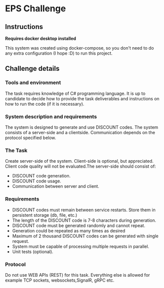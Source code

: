 # EPS Challenge
## Instructions
**Requires docker desktop installed**

This system was created using docker-compose, so you don't need to do any extra configuration (I hope :D) to run this project.
## Challenge details
### Tools and environment
The task requires knowledge of C# programming language. It is up to candidate to decide how to provide the task deliverables and instructions on how to run the code (if it is necessary).
### System description and requirements
The system is designed to generate and use DISCOUNT codes. The system consists of a server-side and a clientside. Communication depends on the protocol specified below.
### The Task
Create server-side of the system.
Client-side is optional, but appreciated. Client code quality will not be evaluated.The server-side should
consist of:
- DISCOUNT code generation.
- DISCOUNT code usage.
- Communication between server and client.
### Requirements
- DISCOUNT codes must remain between service restarts. Store them in persistent storage (db, file, etc.)
- The length of the DISCOUNT code is 7-8 characters during generation.
- DISCOUNT code must be generated randomly and cannot repeat.
- Generation could be repeated as many times as desired
- Maximum of 2 thousand DISCOUNT codes can be generated with single request.
- System must be capable of processing multiple requests in parallel.
- Unit tests (optional).
### Protocol
Do not use WEB APIs (REST) for this task. Everything else is allowed for example TCP sockets, websockets,SignalR, gRPC etc.
